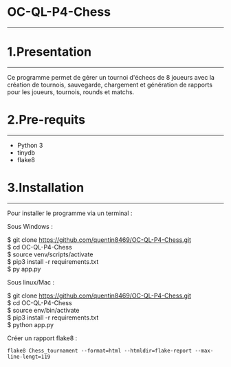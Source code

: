 # OC-QL-P4-Chess
***

# 1.Presentation
***
Ce programme permet de gérer un tournoi d'échecs de 8 joueurs avec la création de tournois, sauvegarde, chargement et génération de rapports pour les joueurs, tournois, rounds et  matchs.

# 2.Pre-requits
***
* Python 3
* tinydb
* flake8

# 3.Installation
***
Pour installer le programme via un terminal :  

Sous Windows :  

$ git clone https://github.com/quentin8469/OC-QL-P4-Chess.git    
$ cd OC-QL-P4-Chess   
$ source venv/scripts/activate  
$ pip3 install -r requirements.txt   
$ py app.py

Sous linux/Mac :      

$ git clone https://github.com/quentin8469/OC-QL-P4-Chess.git    
$ cd OC-QL-P4-Chess    
$ source env/bin/activate    
$ pip3 install -r requirements.txt    
$ python app.py    

Créer un rapport flake8 :  

`flake8 Chess_tournament --format=html --htmldir=flake-report --max-line-lengt=119`
